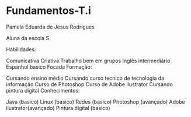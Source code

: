 # Fundamentos-T.i

Pamela Eduarda de Jesus Rodrigues

Aluna da escola S

Habilidades:

Comunicativa
Criativa
Trabalho bem em grupos
Inglês intermediário
Espanhol basico
Focada
Formação:

Cursando ensino médio
Cursando curso tecnico de tecnologia da informação
Curso de Photoshop
Curso de Adobe Ilustrator
Cursando pintura digital
Conhecimentos:

Java (basico)
Linux (basico)
Redes (basico)
Photoshop (avançado)
Adobe ilustrator(avançado)
Pintura digital (basico)
